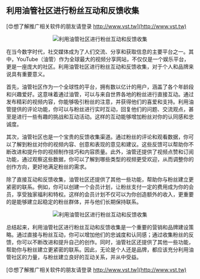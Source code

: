 ## **利用油管社区进行粉丝互动和反馈收集**

[😍想了解推广相关软件的朋友请登录 http://www.vst.tw](http://www.vst.tw)

 <center><img src="https://vst.tw/MP4/tuiguang/png/7.png" alt="利用油管社区进行粉丝互动和反馈收集"></center>

在当今数字时代，社交媒体成为了人们交流、分享和获取信息的主要平台之一。其中，YouTube（油管）作为全球最大的视频分享网站，不仅仅是一个娱乐平台，更是一座庞大的社区。利用油管社区进行粉丝互动和反馈收集，对于个人和品牌来说具有重要意义。

首先，油管社区作为一个全球性的平台，拥有数以亿计的用户，涵盖了各个年龄段和兴趣爱好。这意味着通过油管，可以与来自世界各地的粉丝进行直接互动。通过发布精彩的视频内容，你能够吸引粉丝的注意，并获得他们的喜爱和支持。利用油管提供的评论功能，你可以与粉丝进行实时互动，回复他们的问题、交流观点，甚至是进行一些有趣的挑战和互动活动。这样的互动能够增加粉丝对你的认同感和忠诚度。

其次，油管社区也是一个宝贵的反馈收集渠道。通过粉丝的评论和观看数据，你可以了解到粉丝对你的视频内容、创意和表现的意见和建议。这些反馈可以帮助你不断改进和提升你的视频制作技巧和内容质量。此外，油管还提供了视频点赞和订阅功能，通过观察这些数据，你可以了解到哪些类型的视频更受欢迎，从而调整你的创作方向，更好地满足粉丝的需求。

除了直接互动和反馈收集，油管社区还提供了其他一些功能，帮助你与粉丝建立更紧密的联系。例如，你可以创建一个会员计划，让粉丝支付一定的费用成为你的会员，享受独家福利和特权。这样的会员计划不仅可以为你创造额外的收入，更重要的是能够建立起稳定的粉丝群体，并与他们长期保持联系。

 <center><img src="https://vst.tw/MP4/tuiguang/png/2.png" alt="利用油管社区进行粉丝互动和反馈收集"></center>

总结起来，利用油管社区进行粉丝互动和反馈收集是一个重要的营销和品牌建设策略。通过直接与粉丝互动，你可以增加他们的忠诚度和认同感；通过收集粉丝的反馈，你可以不断改进和提升自己的创作。同时，油管社区还提供了其他一些功能，帮助你与粉丝建立更紧密的联系。因此，无论是个人还是品牌，都应该充分利用油管社区的力量，与粉丝建立良好的互动关系，并从中受益。

[😍想了解推广相关软件的朋友请登录 http://www.vst.tw](http://www.vst.tw)




